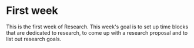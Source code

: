 # First week

This is the first week of Research. This week's goal is to set up time blocks that are dedicated to research, to come up with a research proposal and to list out research goals.